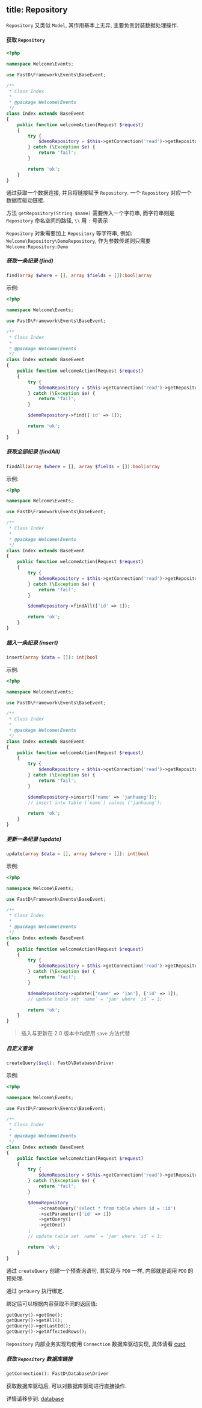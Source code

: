 title: Repository
---
`Repository` 又类似 `Model`, 其作用基本上无异, 主要负责封装数据处理操作.

#### 获取 `Repository`

```php
<?php

namespace Welcome\Events;

use FastD\Framework\Events\BaseEvent;

/**
 * Class Index
 *
 * @package Welcome\Events
 */
class Index extends BaseEvent
{
    public function welcomeAction(Request $request)
    {
        try {
            $demoRepository = $this->getConnection('read')->getRepository('Welcome:Repository:Demo');
        } catch (\Exception $e) {
            return 'fail';
        }

        return 'ok';
    }
}
```

通过获取一个数据连接, 并且将链接赋予 `Repository`. 一个 `Repository` 对应一个数据库驱动链接.

方法 `getRepository(String $name)` 需要传入一个字符串, 而字符串则是 `Repository` 命名空间的路径, `\\` 用 `:` 号表示

`Repository` 对象需要加上 `Repository` 等字符串, 例如: `Welcome\Repository\DemoRepository`, 作为参数传递则只需要 `Welcome:Repository:Demo`

##### 获取一条纪录 (find)

```php
find(array $where = [], array $fields = []):bool|array
```

示例:

```php
<?php

namespace Welcome\Events;

use FastD\Framework\Events\BaseEvent;

/**
 * Class Index
 *
 * @package Welcome\Events
 */
class Index extends BaseEvent
{
    public function welcomeAction(Request $request)
    {
        try {
            $demoRepository = $this->getConnection('read')->getRepository('Welcome:Repository:Demo');
        } catch (\Exception $e) {
            return 'fail';
        }

        $demoRepository->find(['id' => 1]);

        return 'ok';
    }
}
```

##### 获取全部纪录 (findAll)

```php
findAll(array $where = [], array $fields = []):bool|array
```

示例:

```php
<?php

namespace Welcome\Events;

use FastD\Framework\Events\BaseEvent;

/**
 * Class Index
 *
 * @package Welcome\Events
 */
class Index extends BaseEvent
{
    public function welcomeAction(Request $request)
    {
        try {
            $demoRepository = $this->getConnection('read')->getRepository('Welcome:Repository:Demo');
        } catch (\Exception $e) {
            return 'fail';
        }

        $demoRepository->findAll(['id' => 1]);

        return 'ok';
    }
}
```

##### 插入一条纪录 (insert)

```php
insert(array $data = []): int|bool
```

示例:

```php
<?php

namespace Welcome\Events;

use FastD\Framework\Events\BaseEvent;

/**
 * Class Index
 *
 * @package Welcome\Events
 */
class Index extends BaseEvent
{
    public function welcomeAction(Request $request)
    {
        try {
            $demoRepository = $this->getConnection('read')->getRepository('Welcome:Repository:Demo');
        } catch (\Exception $e) {
            return 'fail';
        }

        $demoRepository->insert(['name' => 'janhuang']);
        // insert into table (`name`) values ('janhaung');

        return 'ok';
    }
}
```

##### 更新一条纪录 (update)

```php
update(array $data = [], array $where = []): int|bool
```

示例:

```php
<?php

namespace Welcome\Events;

use FastD\Framework\Events\BaseEvent;

/**
 * Class Index
 *
 * @package Welcome\Events
 */
class Index extends BaseEvent
{
    public function welcomeAction(Request $request)
    {
        try {
            $demoRepository = $this->getConnection('read')->getRepository('Welcome:Repository:Demo');
        } catch (\Exception $e) {
            return 'fail';
        }

        $demoRepository->update(['name' => 'jan'], ['id' => 1]);
        // update table set `name` = 'jan' where `id` = 1;

        return 'ok';
    }
}
```

> 插入与更新在 2.0 版本中均使用 `save` 方法代替

##### 自定义查询

```php
createQuery($sql): FastD\Database\Driver
```

示例:

```php
<?php

namespace Welcome\Events;

use FastD\Framework\Events\BaseEvent;

/**
 * Class Index
 *
 * @package Welcome\Events
 */
class Index extends BaseEvent
{
    public function welcomeAction(Request $request)
    {
        try {
            $demoRepository = $this->getConnection('read')->getRepository('Welcome:Repository:Demo');
        } catch (\Exception $e) {
            return 'fail';
        }

        $demoRepository
            ->createQuery('select * from table where id = :id')
            ->setParameter(['id' => 1])
            ->getQuery()
            ->getOne()
        ;
        // update table set `name` = 'jan' where `id` = 1;

        return 'ok';
    }
}
```

通过 `createQuery` 创建一个预查询语句, 其实现与 `PDO` 一样, 内部就是调用 `PDO` 的预处理.

通过 `getQuery` 执行绑定.

绑定后可以根据内容获取不同的返回值:

```php
getQuery()->getOne();
getQuery()->getAll();
getQuery()->getLastId();
getQuery()->getAffectedRows();
```

`Repository` 内部业务实现均使用 `Connection` 数据库驱动实现, 具体请看 [curd]()

##### 获取 `Repository` 数据库链接

```php
getConnection(): FastD\Database\Driver
```

获取数据库驱动后, 可以对数据库驱动进行直接操作.

详情请移步到: [database]()